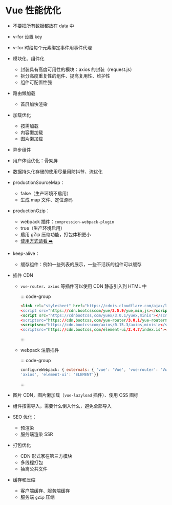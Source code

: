 # Vue 性能优化

<article-info/>

- 不要把所有数据都放在 data 中
- v-for 设置 key
- v-for 时给每个元素绑定事件用事件代理
- 模块化、组件化
  - 封装具有高度可用性的模块：axios 的封装（request.js）
  - 拆分高度重复性的组件、提高复用性、维护性
  - 组件可配置性强
- 路由懒加载
  - 首屏加快渲染
- 加载优化
  - 按需加载
  - 内容懒加载
  - 图片懒加载
- 异步组件
- 用户体验优化：骨架屏
- 数据持久化存储的使用尽量用防抖节、流优化
- productionSourceMap：
  - false（生产环境不启用）
  - 生成 map 文件、定位源码
- productionGzip：
  - webpack 插件：`compression-webpack-plugin`
  - true（生产环境启用）
  - 启用 gZip 压缩功能，打包体积更小
  - [使用方式请看 ➡️](../../../1-FrontEndBaGu/8-Engineering/Webpack/vue-configures-compression-webpack-plugin-to-implement-gzip-compression.md)
- keep-alive：
  - 缓存组件：例如一些列表的展示，一些不活跃的组件可以缓存
- 插件 CDN

  - `vue-router`、`axios` 等插件可以使用 CDN 静态引入到 HTML 中

    ::: code-group

    ```html
    <link rel="stylesheet" href="https://cdnis.cloudflare.com/ajax/libs/element-ui/2.4.7/themechalk/index.css'>
    <script src="https://cdn.bootcsscom/yue/2.5.9/yue,min,js></script>
    <script src="https://cdnbootcss,com/yuex/3.0.1/yuex,minis'></script>
    <scriptsrc="https://cdn,bootcss,com/yue-router/3.0.1/yue-routerminjs'></script>
    <scriptsrc="https://cdn.bootcsscom/axios/0.15.3/axios,minis'></script>
    <scriptsrc="https://cdn.bootcss,com/element-ui/2.4.7/index.is'></script>
    ```

    :::

  - webpack 注册插件

    ::: code-group

    ```jsx
    configureWebpack: { externals: { 'vue': 'Vue', 'vue-router': 'VueRouter', 'vuex': 'Vuex', 'axios':
    'axios', 'element-ui': 'ELEMENT'}}
    ```

    :::

- 图片 CDN，图片懒加载（`vue-lazyload` 插件）、使用 CSS 图标
- 组件按需导入，需要什么倒入什么，避免全部导入
- SEO 优化：
  - 预渲染
  - 服务端渲染 SSR
- 打包优化
  - CDN 形式家在第三方模块
  - 多线程打包
  - 抽离公共文件
- 缓存和压缩
  - 客户端缓存、服务端缓存
  - 服务端 `gZip` 压缩
